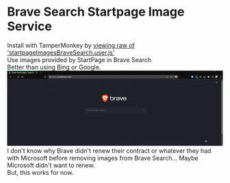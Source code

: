 # Brave Search Startpage Image Service
Install with TamperMonkey by [viewing raw of 'startpageImagesBraveSearch.user.js'](https://github.com/anthony1x6000/BraveSearch-with-Startpage-Images/raw/main/startpageImagesBraveSearch.user.js) \
 Use images provided by StartPage in Brave Search \
 Better than using Bing or Google. \
![preview](braveImages.webp)
I don't know why Brave didn't renew their contract or whatever they had with Microsoft before removing images from Brave Search... Maybe Microsoft didn't want to renew. \
But, this works for now.
